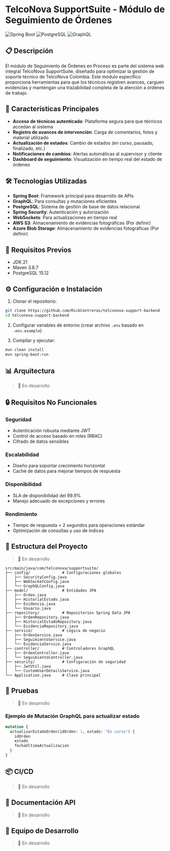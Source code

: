 # TelcoNova SupportSuite - Módulo de Seguimiento de Órdenes

![Spring Boot](https://img.shields.io/badge/Spring%20Boot-3.4.5-green.svg)
![PostgreSQL](https://img.shields.io/badge/PostgreSQL-15.12-blue.svg)
![GraphQL](https://img.shields.io/badge/GraphQL-1.3.5-purple.svg)


## 📋 Descripción

El módulo de Seguimiento de Órdenes en Proceso es parte del sistema web integral TelcoNova SupportSuite, diseñado para optimizar la gestión de soporte técnico de TelcoNova Colombia. Este módulo específico proporciona herramientas para que los técnicos registren avances, carguen evidencias y mantengan una trazabilidad completa de la atención a órdenes de trabajo.

## 🚀 Características Principales

- **Acceso de técnicos autenticado**: Plataforma segura para que técnicos accedan al sistema
- **Registro de avances de intervención**: Carga de comentarios, fotos y material utilizado
- **Actualización de estados**: Cambio de estados (en curso, pausado, finalizado, etc.)
- **Notificaciones de cambios**: Alertas automáticas al supervisor y cliente
- **Dashboard de seguimiento**: Visualización en tiempo real del estado de órdenes

## 🛠️ Tecnologías Utilizadas


- **Spring Boot**: Framework principal para desarrollo de APIs
- **GraphQL**: Para consultas y mutaciones eficientes
- **PostgreSQL**: Sistema de gestión de base de datos relacional
- **Spring Security**: Autenticación y autorización
- **WebSockets**: Para actualizaciones en tiempo real
- **AWS S3**: Almacenamiento de evidencias fotográficas (Por definir)
- **Azure Blob Storage**: Almacenamiento de evidencias fotográficas (Por definir)

## 🔧 Requisitos Previos

- JDK 21
- Maven 3.8.7
- PostgreSQL 15.12

## ⚙️ Configuración e Instalación


1. Clonar el repositorio:
```bash
git clone https://github.com/RickContreras/telconova-support-backend
cd telconova-support-backend
```

2. Configurar variables de entorno (crear archivo `.env` basado en `.env.example`)

3. Compilar y ejecutar:
```bash
mvn clean install
mvn spring-boot:run
```

## 📊 Arquitectura

> 🚧 En desarrollo

## 🔒 Requisitos No Funcionales

### Seguridad
- Autenticación robusta mediante JWT
- Control de acceso basado en roles (RBAC)
- Cifrado de datos sensibles

### Escalabilidad
- Diseño para soportar crecimiento horizontal
- Caché de datos para mejorar tiempos de respuesta

### Disponibilidad
- SLA de disponibilidad del 99.9%
- Manejo adecuado de excepciones y errores

### Rendimiento
- Tiempo de respuesta < 2 segundos para operaciones estándar
- Optimización de consultas y uso de índices

## 📁 Estructura del Proyecto

> 🚧 En desarrollo

```
src/main/java/com/telconova/supportsuite/  
├── config/              # Configuraciones globales  
│   ├── SecurityConfig.java  
│   ├── WebSocketConfig.java  
│   └── GraphQLConfig.java  
├── model/               # Entidades JPA  
│   ├── Orden.java  
│   ├── HistorialEstado.java  
│   ├── Evidencia.java  
│   └── Usuario.java  
├── repository/          # Repositorios Spring Data JPA  
│   ├── OrdenRepository.java  
│   ├── HistorialEstadoRepository.java  
│   └── EvidenciaRepository.java  
├── service/             # Lógica de negocio  
│   ├── OrdenService.java  
│   ├── SeguimientoService.java  
│   └── EvidenciaService.java  
├── controller/          # Controladores GraphQL  
│   ├── OrdenController.java  
│   └── SeguimientoController.java
├── security/            # Configuración de seguridad  
│   ├── JwtUtil.java  
│   └── CustomUserDetailsService.java    
└── Application.java     # Clase principal  
```

## 🧪 Pruebas

> 🚧 En desarrollo

### Ejemplo de Mutación GraphQL para actualizar estado

```graphql
mutation {
  actualizarEstadoOrden(idOrden: 1, estado: "En curso") {
    idOrden
    estado
    fechaUltimaActualizacion
  }
}
```

## 📦 CI/CD

> 🚧 En desarrollo

## 📄 Documentación API

> 🚧 En desarrollo

## 👥 Equipo de Desarrollo

> 🚧 En desarrollo